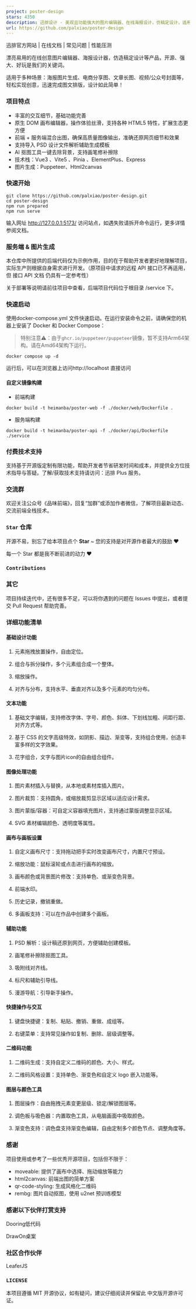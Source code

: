 ```yaml
---
project: poster-design
stars: 4350
description: 迅排设计 - 美观且功能强大的图片编辑器、在线海报设计，仿稿定设计，适用于多种场景：海报生成、电商产品图、文章长图、视频/公众号封面等。A beautiful online image designer, suitable for various scenarios like generate posters, making design easier!
url: https://github.com/palxiao/poster-design
---
```


迅排官方网站 | 在线文档 | 常见问题 | 性能压测

漂亮易用的在线创意图片编辑器、海报设计器，仿造稿定设计等产品，开源、强大、好玩是我们的关键词。

适用于多种场景：海报图片生成、电商分享图、文章长图、视频/公众号封面等，轻松实现创意，迅速完成图文排版，设计如此简单！

### 项目特点

-   丰富的交互细节，基础功能完善
-   原生 DOM 画布编辑器，操作体验丝滑，支持各种 HTML5 特性，扩展生态更方便
-   前端 + 服务端混合出图，确保高质量图像输出，准确还原网页细节和效果
-   支持导入 PSD 设计文件解析辅助生成模板
-   AI 抠图工具一键去除背景，支持画笔修补擦除
-   技术栈：Vue3 、Vite5 、Pinia 、ElementPlus、Express
-   图片生成：Puppeteer、Html2canvas

### 快速开始

```
git clone https://github.com/palxiao/poster-design.git
cd poster-design
npm run prepared
npm run serve
```

输入网址 http://127.0.0.1:5173/ 访问站点，如遇失败请拆开命令运行，更多详情参阅文档。

### 服务端 & 图片生成

本仓库中所提供的后端代码仅为示例作用，目的在于帮助开发者更好地理解项目，实际生产则根据自身需求进行开发。（原项目中请求的远程 API 接口已不再适用，但 接口 API 文档 仍具有一定参考性）

关于部署等说明请前往项目中查看，后端项目代码位于根目录 /service 下。

### 快速启动

使用docker-compose.yml 文件快速启动。在运行安装命令之前，请确保您的机器上安装了 Docker 和 Docker Compose：

> 特别注意⚠️：由于`ghcr.io/puppeteer/puppeteer`镜像，暂不支持Arm64架构。请在Amd64架构下运行。

```
docker compose up -d
```

运行后，可以在浏览器上访问http://localhost 直接访问

#### 自定义镜像构建

-   前端构建

```
docker build -t heimanba/poster-web -f ./docker/web/Dockerfile .
```

-   服务端构建

```
docker build -t heimanba/poster-api -f ./docker/api/Dockerfile ./service
```

### 付费技术支持

支持基于开源版定制有限功能，帮助开发者节省研发时间和成本，并提供全方位技术指导与答疑。了解/获取技术支持请访问：迅排 Plus 服务。

### 交流群

欢迎关注公众号《品味前端》，回复“加群”或添加作者微信，了解项目最新动态、交流前端全栈技术。

### `Star` 仓库

开源不易，别忘了给本项目点个 **Star** ~ 您的支持是对开源作者最大的鼓励 ❤️

每一个 Star 都是我不断前进的动力 ❤️

### `Contributions`

### 其它

项目持续迭代中，还有很多不足，可以将你遇到的问题在 Issues 中提出，或者提交 Pull Request 帮助完善。

### 详细功能清单

#### 基础设计功能

1.  元素拖拽放置操作，自由定位。
    
2.  组合与拆分操作，多个元素组合成一个整体。
    
3.  缩放操作。
    
4.  对齐与分布，支持水平、垂直对齐以及多个元素的均匀分布。
    

#### 文本功能

1.  基础文字编辑，支持修改字体、字号、颜色、斜体、下划线加粗、间距行距、对齐方式等。
    
2.  基于 CSS 的文字高级特效，如阴影、描边、渐变等，支持组合使用，创造丰富多样的文字效果。
    
3.  花字组合，文字与图片icon的自由组合组件。
    

#### 图像处理功能

1.  图片素材插入与替换，从本地或素材库插入图片。
    
2.  图片裁剪：支持圆角，或缩放裁剪显示区域以适应设计需求。
    
3.  图片蒙版/容器：可自定义容器填充图片，支持通过蒙版调整显示区域。
    
4.  SVG 素材编辑颜色、透明度等属性。
    

#### 画布与画板设置

1.  自定义画布尺寸：支持拖动把手实时改变画布尺寸，内置尺寸预设。
    
2.  缩放功能：鼠标滚轮或点击进行画布的缩放。
    
3.  画布颜色或背景图片修改：支持单色、或渐变色背景。
    
4.  前端水印。
    
5.  历史记录，撤销重做。
    
6.  多画板支持：可以在作品中创建多个画板。
    

#### 辅助功能

1.  PSD 解析：设计稿还原到网页，方便辅助创建模板。
    
2.  画笔修补擦除抠图工具。
    
3.  吸附线对齐线。
    
4.  标尺和辅助引导线。
    
5.  漫游导航：引导新手操作。
    

#### 快捷操作与交互

1.  键盘快捷键：复制、粘贴、撤销、重做、成组等。
    
2.  右键菜单：支持常见操作如复制、删除、层级调整等。
    

#### 二维码功能

1.  二维码生成：支持自定义二维码的颜色、大小、样式。
    
2.  二维码风格设置：支持单色、渐变色和自定义 logo 嵌入功能等。
    

#### 图层与颜色工具

1.  图层操作：自由拖拽元素变更层级、锁定/解锁图层等。
    
2.  调色板与吸色器：内置取色工具，从电脑画面中吸取颜色。
    
3.  渐变色支持：调色盘支持渐变色编辑，自由定制多个颜色节点、调整角度等。
    

### 感谢

项目使用或参考了一些优秀开源项目，包括但不限于：

-   moveable: 提供了画布中选择、拖动缩放等能力
-   html2canvas: 前端出图的简单方案
-   qr-code-styling: 生成风格化二维码
-   rembg: 图片自动抠图，使用 u2net 预训练模型

### 感谢以下伙伴打赏支持

Dooring低代码

DrawOn桌案

### 社区合作伙伴

LeaferJS

### `LICENSE`

本项目遵循 MIT 开源协议，如有疑问，建议仔细阅读并保留此 中文版开源许可证。

